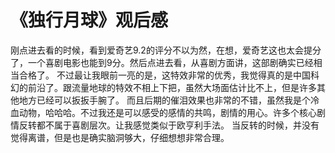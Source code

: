 # 《独行月球》观后感
刚点进去看的时候，看到爱奇艺9.2的评分不以为然，在想，爱奇艺这也太会提分了，一个喜剧电影也能到9分。然后点进去看，从喜剧方面讲，这部剧确实已经相当合格了。 
不过最让我眼前一亮的是，这特效非常的优秀，我觉得真的是中国科幻的前沿了。跟流量地球的特效不相上下把，虽然大场面估计比不上，但是许多其他地方已经可以扳扳手腕了。 
而且后期的催泪效果也非常的不错，虽然我是个冷血动物，哈哈哈。不过我还是可以感受的感情的共鸣，剧情的用心。许多个核心剧情反转都不属于喜剧层次。让我感觉类似于欧亨利手法。 
当反转的时候，并没有觉得离谱，但是也是确实脑洞够大，仔细想想非常合理。